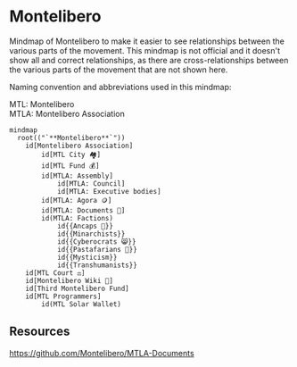 # Montelibero

Mindmap of Montelibero to make it easier to see relationships between the various parts of the movement. This mindmap is not official and it doesn't show all and correct relationships, as there are cross-relationships between the various parts of the movement that are not shown here.

Naming convention and abbreviations used in this mindmap:

MTL: Montelibero  
MTLA: Montelibero Association

```mermaid
mindmap
  root(("`**Montelibero**`"))
    id[Montelibero Association]
        id[MTL City 🏘️]
        id[MTL Fund 💰]
        id[MTLA: Assembly]
            id[MTLA: Council]
            id[MTLA: Executive bodies]
        id[MTLA: Agora 🪙]
        id[MTLA: Documents 📙]
        id(MTLA: Factions)
            id{{Ancaps 💛}}
            id{{Minarchists}}
            id{{Cyberocrats 😸}}
            id{{Pastafarians 👾}}
            id{{Mysticism}}
            id{{Transhumanists}}
    id[MTL Court ⚖️]
    id[Montelibero Wiki 📃]
    id[Third Montelibero Fund]
    id[MTL Programmers]
        id(MTL Solar Wallet)
```


## Resources

https://github.com/Montelibero/MTLA-Documents

